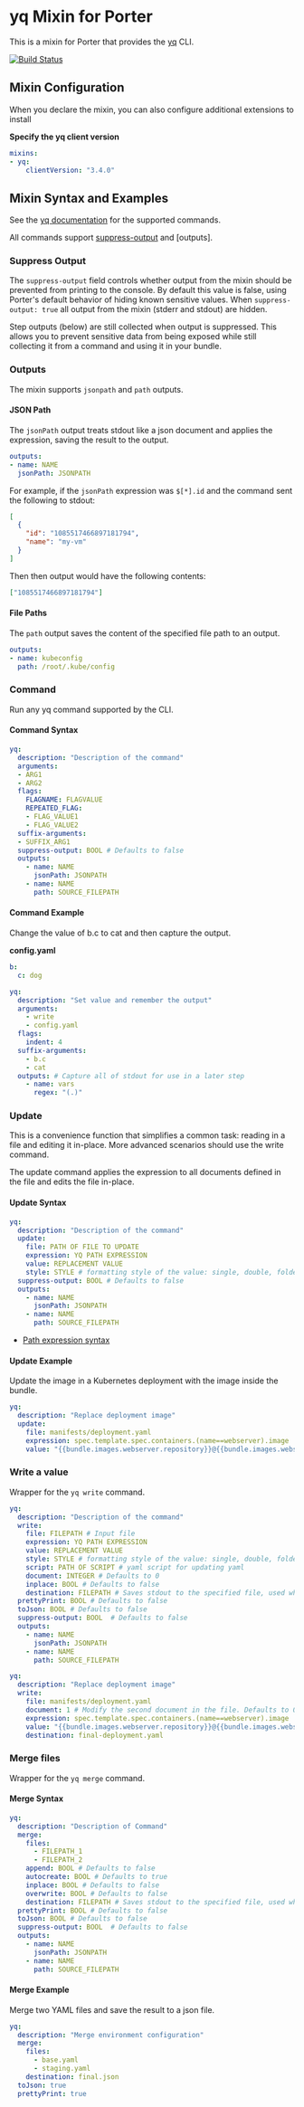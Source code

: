# yq Mixin for Porter

This is a mixin for Porter that provides the [yq] CLI.

[![Build Status](https://dev.azure.com/getporter/porter/_apis/build/status/yq-mixin?branchName=main)](TODO)

## Mixin Configuration

When you declare the mixin, you can also configure additional extensions to install

**Specify the yq client version**
```yaml
mixins:
- yq:
    clientVersion: "3.4.0"
```

## Mixin Syntax and Examples

See the [yq documentation](https://mikefarah.gitbook.io/yq/) for the supported commands.

All commands support [suppress-output](#suppress-output) and [outputs].

### Suppress Output

The `suppress-output` field controls whether output from the mixin should be
prevented from printing to the console. By default this value is false, using
Porter's default behavior of hiding known sensitive values. When 
`suppress-output: true` all output from the mixin (stderr and stdout) are hidden.

Step outputs (below) are still collected when output is suppressed. This allows
you to prevent sensitive data from being exposed while still collecting it from
a command and using it in your bundle.

### Outputs

The mixin supports `jsonpath` and `path` outputs.


#### JSON Path

The `jsonPath` output treats stdout like a json document and applies the expression, saving the result to the output.

```yaml
outputs:
- name: NAME
  jsonPath: JSONPATH
```

For example, if the `jsonPath` expression was `$[*].id` and the command sent the following to stdout: 

```json
[
  {
    "id": "1085517466897181794",
    "name": "my-vm"
  }
]
```

Then then output would have the following contents:

```json
["1085517466897181794"]
```

#### File Paths

The `path` output saves the content of the specified file path to an output.

```yaml
outputs:
- name: kubeconfig
  path: /root/.kube/config
```

### Command

Run any yq command supported by the CLI.

#### Command Syntax

```yaml
yq:
  description: "Description of the command"
  arguments:
  - ARG1
  - ARG2
  flags:
    FLAGNAME: FLAGVALUE
    REPEATED_FLAG:
    - FLAG_VALUE1
    - FLAG_VALUE2
  suffix-arguments:
  - SUFFIX_ARG1
  suppress-output: BOOL # Defaults to false
  outputs:
    - name: NAME
      jsonPath: JSONPATH
    - name: NAME
      path: SOURCE_FILEPATH
```

#### Command Example

Change the value of b.c to cat and then capture the output.

**config.yaml**
```yaml
b:
  c: dog
```

```yaml
yq:
  description: "Set value and remember the output"
  arguments:
    - write
    - config.yaml
  flags:
    indent: 4
  suffix-arguments:
    - b.c
    - cat
  outputs: # Capture all of stdout for use in a later step
    - name: vars
      regex: "(.)"
```

### Update

This is a convenience function that simplifies a common task: reading in a file
and editing it in-place. More advanced scenarios should use the write command.

The update command applies the expression to all documents defined in the file
and edits the file in-place.

#### Update Syntax

```yaml
yq:
  description: "Description of the command"
  update:
    file: PATH OF FILE TO UPDATE
    expression: YQ PATH EXPRESSION
    value: REPLACEMENT VALUE
    style: STYLE # formatting style of the value: single, double, folded, flow, literal, tagged
  suppress-output: BOOL # Defaults to false
  outputs:
    - name: NAME
      jsonPath: JSONPATH
    - name: NAME
      path: SOURCE_FILEPATH
```

* [Path expression syntax](https://mikefarah.gitbook.io/yq/usage/path-expressions)

#### Update Example

Update the image in a Kubernetes deployment with the image inside the bundle.

```yaml
yq:
  description: "Replace deployment image"
  update:
    file: manifests/deployment.yaml
    expression: spec.template.spec.containers.(name==webserver).image
    value: "{{bundle.images.webserver.repository}}@{{bundle.images.webserver.digest}}"
```

### Write a value

Wrapper for the `yq write` command.

```yaml
yq:
  description: "Description of the command"
  write:
    file: FILEPATH # Input file
    expression: YQ PATH EXPRESSION
    value: REPLACEMENT VALUE
    style: STYLE # formatting style of the value: single, double, folded, flow, literal, tagged
    script: PATH OF SCRIPT # yaml script for updating yaml
    document: INTEGER # Defaults to 0
    inplace: BOOL # Defaults to false
    destination: FILEPATH # Saves stdout to the specified file, used when inplace is false
  prettyPrint: BOOL # Defaults to false
  toJson: BOOL # Defaults to false
  suppress-output: BOOL  # Defaults to false
  outputs:
    - name: NAME
      jsonPath: JSONPATH
    - name: NAME
      path: SOURCE_FILEPATH
```

```yaml
yq:
  description: "Replace deployment image"
  write:
    file: manifests/deployment.yaml
    document: 1 # Modify the second document in the file. Defaults to 0
    expression: spec.template.spec.containers.(name==webserver).image
    value: "{{bundle.images.webserver.repository}}@{{bundle.images.webserver.digest}}"
    destination: final-deployment.yaml
```

### Merge files

Wrapper for the `yq merge` command.

#### Merge Syntax

```yaml
yq:
  description: "Description of Command"
  merge:
    files:
      - FILEPATH_1
      - FILEPATH_2
    append: BOOL # Defaults to false
    autocreate: BOOL # Defaults to true
    inplace: BOOL # Defaults to false
    overwrite: BOOL # Defaults to false
    destination: FILEPATH # Saves stdout to the specified file, used when inplace is false
  prettyPrint: BOOL # Defaults to false
  toJson: BOOL # Defaults to false
  suppress-output: BOOL  # Defaults to false
  outputs:
    - name: NAME
      jsonPath: JSONPATH
    - name: NAME
      path: SOURCE_FILEPATH  
```

#### Merge Example

Merge two YAML files and save the result to a json file.

```yaml
yq:
  description: "Merge environment configuration"
  merge:
    files:
      - base.yaml
      - staging.yaml
    destination: final.json
  toJson: true
  prettyPrint: true
```

[yq]: https://github.com/mikefarah/yq/releases
